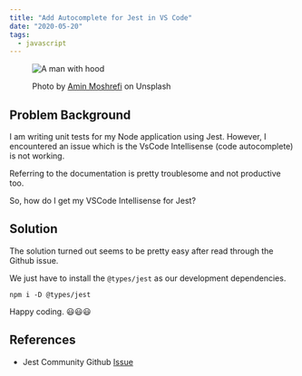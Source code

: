 ```yaml
---
title: "Add Autocomplete for Jest in VS Code"
date: "2020-05-20"
tags:
  - javascript
---
```

<figure>

![A man with hood](https://images.unsplash.com/photo-1583139927896-012a0534cfe9?ixlib=rb-1.2.1&ixid=eyJhcHBfaWQiOjEyMDd9&auto=format&fit=crop&w=1650&q=80)

<figcaption>
Photo by <a href="https://unsplash.com/@aminmoshrefi">Amin Moshrefi</a> on Unsplash
</figcaption>

</figure>

## Problem Background

I am writing unit tests for my Node application using Jest. However, I encountered an issue which is the VsCode Intellisense (code autocomplete) is not working.

Referring to the documentation is pretty troublesome and not productive too.

So, how do I get my VSCode Intellisense for Jest?

## Solution

The solution turned out seems to be pretty easy after read through the Github issue.

We just have to install the `@types/jest` as our development dependencies.

```
npm i -D @types/jest
```

Happy coding. 😃😃😃

## References

- Jest Community Github [Issue](https://github.com/jest-community/vscode-jest/issues/440)